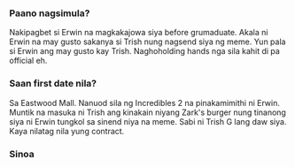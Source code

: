 ### Paano nagsimula?
Nakipagbet si Erwin na magkakajowa siya before grumaduate. Akala ni Erwin na may gusto sakanya si Trish nung nagsend siya ng meme. Yun pala si Erwin ang may gusto kay Trish. Naghoholding hands nga sila kahit di pa official eh.

### Saan first date nila?
Sa Eastwood Mall. Nanuod sila ng Incredibles 2 na pinakamimithi ni Erwin. Muntik na masuka ni Trish ang kinakain niyang Zark's burger nung tinanong siya ni Erwin tungkol sa sinend niya na meme. Sabi ni Trish G lang daw siya. Kaya nilatag nila yung contract.


### Sinoa
